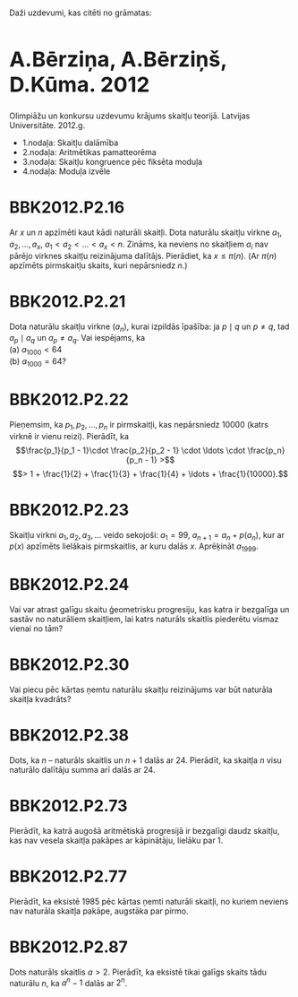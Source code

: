 # &nbsp;

<p>Daži uzdevumi, kas citēti no grāmatas:</p>

<h1 style="font-size:28pt">A.Bērziņa, A.Bērziņš, D.Kūma. 2012</h1>

<p>Olimpiāžu un konkursu uzdevumu krājums skaitļu teorijā. Latvijas 
Universitāte. 2012.g.</p>


* 1.nodaļa: Skaitļu dalāmība
* <blue>2.nodaļa: Aritmētikas pamatteorēma</blue>
* 3.nodaļa: Skaitļu kongruence pēc fiksēta moduļa
* 4.nodaļa: Moduļa izvēle


# <lo-sample/> BBK2012.P2.16

Ar $x$ un $n$ apzīmēti kaut kādi naturāli skaitļi.
Dota naturālu skaitļu virkne $a_1,a_2,\ldots,a_x$, 
$a_1 < a_2 < \ldots < a_x < n$. 
Zināms, ka neviens no skaitļiem $a_i$ nav pārējo virknes 
skaitļu reizinājuma dalītājs. Pierādiet, ka $x \leq \pi(n)$. 
(Ar $\pi(n)$ apzīmēts pirmskaitļu skaits, kuri nepārsniedz $n$.)

<!--
questionType=Prove.ForAll
-->


# <lo-sample/> BBK2012.P2.21

Dota naturālu skaitļu virkne $(a_n)$, kurai izpildās īpašība:
ja $p \mid q$ un $p \neq q$, tad $a_p \mid a_q$ un 
$a_p \neq a_q$. Vai iespējams, ka  
(a) $a_{1000} < 64$  
(b) $a_{1000} = 64$?

<!--
questionType=ProveDisprove.Exists
-->


# <lo-sample/> BBK2012.P2.22

Pieņemsim, ka $p_1,p_2,\ldots,p_n$ ir pirmskaitļi, kas nepārsniedz
$10000$ (katrs virknē ir vienu reizi). Pierādīt, ka 
$$\frac{p_1}{p_1 - 1}\cdot \frac{p_2}{p_2 - 1} \cdot \ldots
\cdot \frac{p_n}{p_n - 1} >$$
$$> 1 + \frac{1}{2} + \frac{1}{3} + 
\frac{1}{4} + \ldots + \frac{1}{10000}.$$

<!--
questionType=Prove.ForAll
-->


# <LO-REFFF/> BBK2012.P2.23

Skaitļu virkni $a_1,a_2,a_3,\ldots$ veido sekojoši: 
$a_1 = 99$, $a_{n+1} = a_n + p(a_n)$, kur
ar $p(x)$ apzīmēts lielākais pirmskaitlis, ar kuru dalās $x$. 
Aprēķināt $a_{1999}$. 

<!--
mainEntry=LV.TST.1999.5
questionType=Find.Only
-->



# <lo-sample/> BBK2012.P2.24

Vai var atrast galīgu skaitu ģeometrisku progresiju, 
kas katra ir bezgalīga un sastāv no naturāliem skaitļiem, 
lai katrs naturāls skaitlis piederētu vismaz vienai no tām?

<!--
questionType=ProveDisprove.Exists
seeAlso=BBK2012.P1.52
-->



# <lo-sample/> BBK2012.P2.30

Vai piecu pēc kārtas ņemtu naturālu skaitļu 
reizinājums var būt naturāla skaitļa
kvadrāts?


<!--
sameAs=LV.OTHER.TST.1988.9.1
-->



# <lo-sample/> BBK2012.P2.38

Dots, ka $n$ – naturāls skaitlis un $n+1$ dalās ar $24$. 
Pierādīt, ka skaitļa $n$ visu
naturālo dalītāju summa arī dalās ar $24$.

<!--
sameAs=LV.OTHER.TST.1992.9.1
-->





# <lo-sample/> BBK2012.P2.73

Pierādīt, ka katrā augošā aritmētiskā progresijā 
ir bezgalīgi daudz skaitļu, kas nav
vesela skaitļa pakāpes ar kāpinātāju, lielāku par $1$.

<!--
sameAs=LV.OTHER.TST.1984.9.1
-->



# <lo-sample/> BBK2012.P2.77

Pierādīt, ka eksistē $1985$ pēc kārtas ņemti naturāli skaitļi, 
no kuriem neviens nav naturāla skaitļa pakāpe, 
augstāka par pirmo.

<!--
sameAs=LV.OTHER.TST.1985.11.2
-->





# <LO-REFFF/> BBK2012.P2.87

Dots naturāls skaitlis $a > 2$. 
Pierādīt, ka eksistē tikai galīgs skaits tādu naturālu
$n$, ka $a^n - 1$ dalās ar $2^n$.

<!--
mainEntry=LV.TST.1993.2
-->




